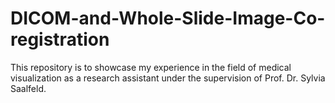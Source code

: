 # DICOM-and-Whole-Slide-Image-Co-registration
This repository is to showcase my experience in the field of medical visualization as a research assistant under the supervision of  Prof. Dr. Sylvia Saalfeld.
